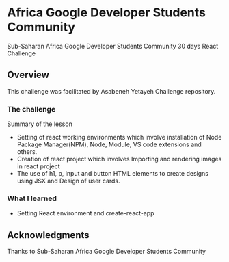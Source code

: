 # Africa Google Developer Students  Community

Sub-Saharan Africa Google Developer Students Community 30 days React Challenge

## Overview

This challenge was facilitated by  Asabeneh Yetayeh Challenge repository.


### The challenge

Summary of the lesson 

- Setting of react working environments which involve installation of Node Package Manager(NPM), Node, Module, VS code extensions and others.
- Creation of react project which involves Importing and rendering images in react project
- The use of h1, p, input and button HTML elements to create designs using JSX and Design of user cards.

### What I learned

- Setting React environment and create-react-app

## Acknowledgments

Thanks to Sub-Saharan Africa Google Developer Students Community
